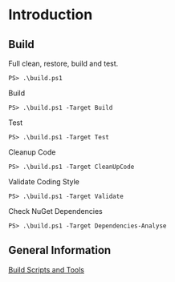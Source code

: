 # Introduction

## Build

Full clean, restore, build and test.

```PS> .\build.ps1```

Build

```PS> .\build.ps1 -Target Build```

Test

```PS> .\build.ps1 -Target Test```

Cleanup Code

```PS> .\build.ps1 -Target CleanUpCode```

Validate Coding Style

```PS> .\build.ps1 -Target Validate```

Check NuGet Dependencies

```PS> .\build.ps1 -Target Dependencies-Analyse```

## General Information 

[Build Scripts and Tools](./BuildConfig.md)
